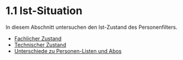 # 1.1 Ist-Situation
In diesem Abschnitt untersuchen den Ist-Zustand des Personenfilters.

- [Fachlicher Zustand](fachlich.md)
- [Technischer Zustand](technisch.md)
- [Unterschiede zu Personen-Listen und Abos](unterschiede.md)